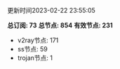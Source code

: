 更新时间2023-02-22 23:55:05

**总订阅: 73**
**总节点: 854**
**有效节点: 231**
- v2ray节点: 171
- ss节点: 59
- trojan节点: 1
